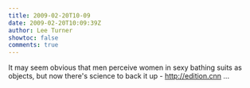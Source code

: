 ```yaml
---
title: 2009-02-20T10-09
date: 2009-02-20T10:09:39Z
author: Lee Turner
showtoc: false
comments: true
---
```


It may seem obvious that men perceive women in sexy bathing suits as objects, but now there's science to back it up - http://edition.cnn ...

